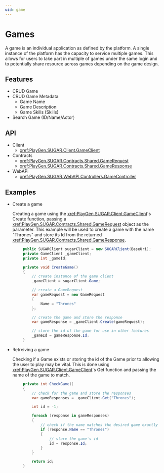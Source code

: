 ```yaml
---
uid: game
---
```


# Games
A game is an individual application as defined by the platform. A single instance of the platform has the capacity to service multiple games. This allows for users to take part in multiple of games under the same login and to potentially share resource across games depending on the game design. 

## Features
* CRUD Game
* CRUD Game Metadata
	* Game Name
	* Game Description
	* Game Skills (Skills)	
* Search Game (ID/Name/Actor)

## API
* Client
    * <xref:PlayGen.SUGAR.Client.GameClient>
* Contracts
    * <xref:PlayGen.SUGAR.Contracts.Shared.GameRequest>
    * <xref:PlayGen.SUGAR.Contracts.Shared.GameResponse>
* WebAPI
    * <xref:PlayGen.SUGAR.WebAPI.Controllers.GameController>


## Examples
* Create a game
	
	Creating a game using the <xref:PlayGen.SUGAR.Client.GameClient>'s Create function, passing a <xref:PlayGen.SUGAR.Contracts.Shared.GameRequest> object as the parameter. This example will be used to create a game with the name "Thrones" and store its Id from the returned <xref:PlayGen.SUGAR.Contracts.Shared.GameResponse>.

```cs
		public SUGARClient sugarClient = new SUGARClient(BaseUri);
		private GameClient _gameClient;
		private int _gameId;

		private void CreateGame() 
		{
			// create instance of the game client
			_gameClient = sugarClient.Game;

			// create a GameRequest
			var gameRequest = new GameRequest 
			{
				Name = "Thrones"
			};

			// create the game and store the response
			var gameResponse = _gameClient.Create(gameRequest);

			// store the id of the game for use in other features
			_gameId = gameResponse.Id;
		}
```

* Retreiving a game

	Checking if a Game exists or storing the id of the Game prior to allowing the user to play may be vital. This is done using <xref:PlayGen.SUGAR.Client.GameClient>'s Get function and passing the name of the game to match.

```cs 
		private int CheckGame() 
		{
			// check for the game and store the responses
			var gameResponses = _gameClient.Get("Thrones");

			int id = -1;

			foreach (response in gameResponses) 
			{
				// check if the name matches the desired game exactly
				if (response.Name == "Thrones") 
				{	
					// store the game's id
					id = response.Id;
				}
			}

			return id;
		}
```
